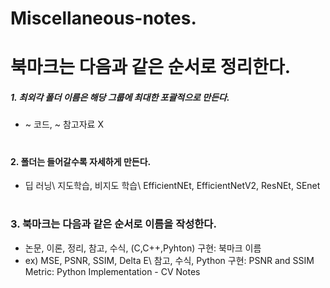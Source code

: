 # Miscellaneous-notes.
# 북마크는 다음과 같은 순서로 정리한다.
##### 1. 최외각 폴더 이름은 해당 그룹에 최대한 포괄적으로 만든다.
   * ~ 코드, ~ 참고자료 X
#
#### 2. 폴더는 들어갈수록 자세하게 만든다.
   * 딥 러닝\ 지도학습, 비지도 학습\ EfficientNEt, EfficientNetV2, ResNEt, SEnet   
#
### 3. 북마크는 다음과 같은 순서로 이름을 작성한다.
   * 논문, 이론, 정리, 참고, 수식, (C,C++,Pyhton) 구현: 북마크 이름
   * ex) MSE, PSNR, SSIM, Delta E\ 참고, 수식, Python 구현: PSNR and SSIM Metric: Python Implementation - CV Notes   
#
